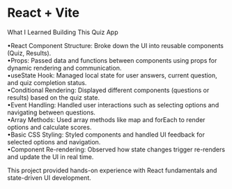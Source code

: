 # React + Vite

What I Learned Building This Quiz App

•React Component Structure: Broke down the UI into reusable components (Quiz, Results).  
•Props: Passed data and functions between components using props for dynamic rendering and communication.     
•useState Hook: Managed local state for user answers, current question, and quiz completion status.    
•Conditional Rendering: Displayed different components (questions or results) based on the quiz state.    
•Event Handling: Handled user interactions such as selecting options and navigating between questions.   
•Array Methods: Used array methods like map and forEach to render options and calculate scores.   
•Basic CSS Styling: Styled components and handled UI feedback for selected options and navigation.   
•Component Re-rendering: Observed how state changes trigger re-renders and update the UI in real time.    

This project provided hands-on experience with React fundamentals and state-driven UI development.
